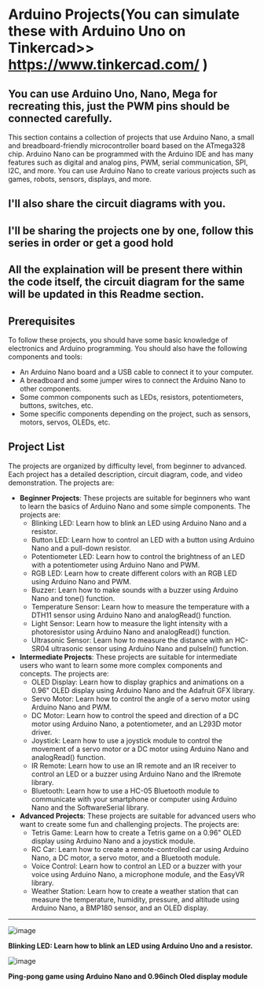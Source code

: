 # Arduino Projects(You can simulate these with Arduino Uno on Tinkercad>> https://www.tinkercad.com/ )
## You can use Arduino Uno, Nano, Mega for recreating this, just the PWM pins should be connected carefully.
This section contains a collection of projects that use Arduino Nano, a small and breadboard-friendly microcontroller board based on the ATmega328 chip. Arduino Nano can be programmed with the Arduino IDE and has many features such as digital and analog pins, PWM, serial communication, SPI, I2C, and more. You can use Arduino Nano to create various projects such as games, robots, sensors, displays, and more.
## I'll also share the circuit diagrams with you.
## I'll be sharing the projects one by one, follow this series in order or get a good hold
## All the explaination will be present there within the code itself, the circuit diagram for the same will be updated in this Readme section.
## Prerequisites

To follow these projects, you should have some basic knowledge of electronics and Arduino programming. You should also have the following components and tools:

- An Arduino Nano board and a USB cable to connect it to your computer.
- A breadboard and some jumper wires to connect the Arduino Nano to other components.
- Some common components such as LEDs, resistors, potentiometers, buttons, switches, etc.
- Some specific components depending on the project, such as sensors, motors, servos, OLEDs, etc.

## Project List

The projects are organized by difficulty level, from beginner to advanced. Each project has a detailed description, circuit diagram, code, and video demonstration. The projects are:

- **Beginner Projects**: These projects are suitable for beginners who want to learn the basics of Arduino Nano and some simple components. The projects are:
    - Blinking LED: Learn how to blink an LED using Arduino Nano and a resistor.
    - Button LED: Learn how to control an LED with a button using Arduino Nano and a pull-down resistor.
    - Potentiometer LED: Learn how to control the brightness of an LED with a potentiometer using Arduino Nano and PWM.
    - RGB LED: Learn how to create different colors with an RGB LED using Arduino Nano and PWM.
    - Buzzer: Learn how to make sounds with a buzzer using Arduino Nano and tone() function.
    - Temperature Sensor: Learn how to measure the temperature with a DTH11 sensor using Arduino Nano and analogRead() function.
    - Light Sensor: Learn how to measure the light intensity with a photoresistor using Arduino Nano and analogRead() function.
    - Ultrasonic Sensor: Learn how to measure the distance with an HC-SR04 ultrasonic sensor using Arduino Nano and pulseIn() function.
- **Intermediate Projects**: These projects are suitable for intermediate users who want to learn some more complex components and concepts. The projects are:
    - OLED Display: Learn how to display graphics and animations on a 0.96" OLED display using Arduino Nano and the Adafruit GFX library.
    - Servo Motor: Learn how to control the angle of a servo motor using Arduino Nano and PWM.
    - DC Motor: Learn how to control the speed and direction of a DC motor using Arduino Nano, a potentiometer, and an L293D motor driver.
    - Joystick: Learn how to use a joystick module to control the movement of a servo motor or a DC motor using Arduino Nano and analogRead() function.
    - IR Remote: Learn how to use an IR remote and an IR receiver to control an LED or a buzzer using Arduino Nano and the IRremote library.
    - Bluetooth: Learn how to use a HC-05 Bluetooth module to communicate with your smartphone or computer using Arduino Nano and the SoftwareSerial library.
- **Advanced Projects**: These projects are suitable for advanced users who want to create some fun and challenging projects. The projects are:
    - Tetris Game: Learn how to create a Tetris game on a 0.96" OLED display using Arduino Nano and a joystick module.
    - RC Car: Learn how to create a remote-controlled car using Arduino Nano, a DC motor, a servo motor, and a Bluetooth module.
    - Voice Control: Learn how to control an LED or a buzzer with your voice using Arduino Nano, a microphone module, and the EasyVR library.
    - Weather Station: Learn how to create a weather station that can measure the temperature, humidity, pressure, and altitude using Arduino Nano, a BMP180 sensor, and an OLED display.

 -----------------------------------------------------------------------------------------------------------------------------------------------------------------------------------------------------

![image](https://github.com/RishavGupta01/Arduino_nano_projects/assets/110810862/76674510-9a3a-4bf7-b517-325615d460e9)

**Blinking LED: Learn how to blink an LED using Arduino Uno and a resistor.**

![image](https://github.com/user-attachments/assets/9d1e9d21-6398-4f90-97b3-2ac48ea21711)

**Ping-pong game using Arduino Nano and 0.96inch Oled display module**

